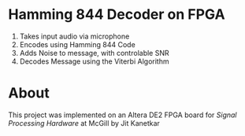 Hamming 844 Decoder on FPGA
===========================
1. Takes input audio via microphone
2. Encodes using Hamming 844 Code
3. Adds Noise to message, with controlable SNR
4. Decodes Message using the Viterbi Algorithm

About
=====
This project was implemented on an Altera DE2 FPGA
board for _Signal Processing Hardware_ at McGill by
Jit Kanetkar
